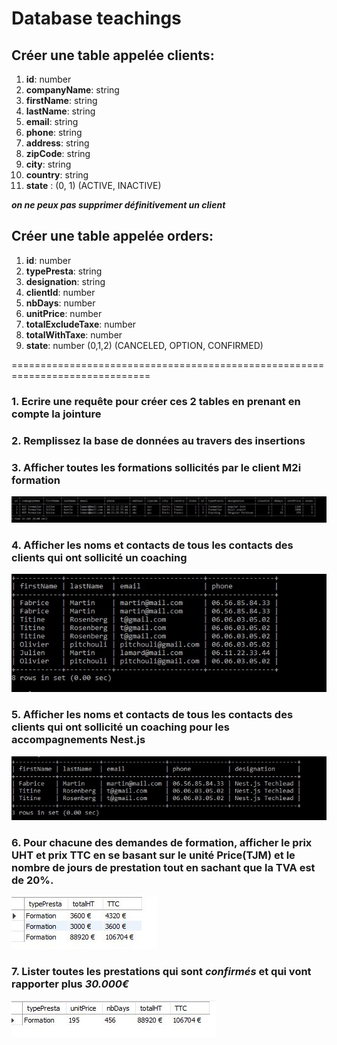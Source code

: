 # Database teachings

## Créer une table appelée clients:
   1. **id**: number
   2. **companyName**: string
   3. **firstName**: string
   4. **lastName**: string 
   5. **email**: string
   6. **phone**: string
   7. **address**: string
   8. **zipCode**: string
   9. **city**: string
  10. **country**: string
  11. **state** : (0, 1) (ACTIVE, INACTIVE)

**_on ne peux pas supprimer définitivement un client_**
   
## Créer une table appelée orders:
   1. **id**: number
   2. **typePresta**: string
   3. **designation**: string
   4. **clientId**: number 
   5. **nbDays**: number
   6. **unitPrice**: number
   7. **totalExcludeTaxe**: number
   8. **totalWithTaxe**: number
   9. **state**: number (0,1,2) (CANCELED, OPTION, CONFIRMED)

==============================================================================
### 1. Ecrire une requête pour créer ces 2 tables en prenant en compte la jointure
### 2. Remplissez la base de données au travers des insertions
### 3. Afficher toutes les formations sollicités par le client M2i formation


![Résultat requête formation par client M2i](./img/requete1.jpg)
 
### 4. Afficher les noms et contacts de tous les contacts des clients qui ont sollicité un coaching

![Résultat requête contacts client en coaching](./img/requete2.jpg)

### 5. Afficher les noms et contacts de tous les contacts des clients qui ont sollicité un coaching pour les accompagnements Nest.js

![Résultat requête contact client en coaching pour Nest](./img/requete3.jpg)

### 6. Pour chacune des demandes de formation, afficher le prix UHT et prix TTC en se basant sur le unité Price(TJM) et le nombre de jours de prestation tout en sachant que la TVA est de 20%.

![Résultat requête tarifs HT et TTC des formations](./img/requete4.jpg)

### 7. Lister toutes les prestations qui sont **_confirmés_** et qui vont rapporter plus **_30.000€_**

![Résultat requête tarifs HT et TTC des formations](./img/requete5.jpg)



